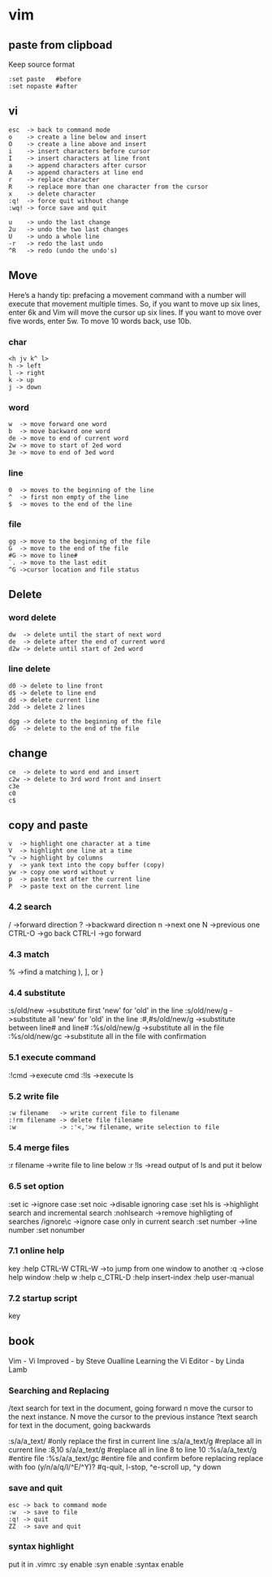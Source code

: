 # vim

## paste from clipboad
Keep source format
```
:set paste   #before
:set nopaste #after
```

## vi
```
esc  -> back to command mode
o    -> create a line below and insert
O    -> create a line above and insert
i    -> insert characters before cursor
I    -> insert characters at line front
a    -> append characters after cursor
A    -> append characters at line end
r    -> replace character
R    -> replace more than one character from the cursor
x    -> delete character
:q!  -> force quit without change
:wq! -> force save and quit

u    -> undo the last change
2u   -> undo the two last changes
U    -> undo a whole line
-r   -> redo the last undo
^R   -> redo (undo the undo's)
```

## Move
Here’s a handy tip: prefacing a movement command with a number will execute that movement multiple times. So, if you want to move up six lines, enter 6k and Vim will move the cursor up six lines. If you want to move over five words, enter 5w. To move 10 words back, use 10b.
### char
```
<h jv k^ l>
h -> left
l -> right
k -> up
j -> down
```
### word
```
w  -> move forward one word
b  -> move backward one word
de -> move to end of current word
2w -> move to start of 2ed word
3e -> move to end of 3ed word
```
### line
```
0  -> moves to the beginning of the line
^  -> first non empty of the line
$  -> moves to the end of the line
```
### file
```
gg -> move to the beginning of the file
G  -> move to the end of the file
#G -> move to line#
`. -> move to the last edit
^G ->cursor location and file status
```

## Delete
### word delete
```
dw  -> delete until the start of next word
de  -> delete after the end of current word
d2w -> delete until start of 2ed word
```

### line delete
```
d0 -> delete to line front
d$ -> delete to line end
dd -> delete current line
2dd -> delete 2 lines

dgg -> delete to the beginning of the file
dG  -> delete to the end of the file
```

## change
```
ce  -> delete to word end and insert
c2w -> delete to 3rd word front and insert
c3e
c0
c$
```

## copy and paste
```
v  -> highlight one character at a time
V  -> highlight one line at a time
^v -> highlight by columns
y  -> yank text into the copy buffer (copy)
yw -> copy one word without v
p  -> paste text after the current line
P  -> paste text on the current line
```

### 4.2 search
  / ->forward direction
  ? ->backward direction
  n ->next one
  N ->previous one
  CTRL-O ->go back
  CTRL-I ->go forward

### 4.3 match
  % ->find a matching ), ], or }

### 4.4 substitute
  :s/old/new   ->substitute first 'new' for 'old' in the line
  :s/old/new/g ->substitute all 'new' for 'old' in the line
  :#,#s/old/new/g ->substitute between line# and line#
  :%s/old/new/g   ->substitute all in the file
  :%s/old/new/gc  ->substitute all in the file with confirmation

### 5.1 execute command
  :!cmd ->execute cmd
  :!ls  ->execute ls

### 5.2 write file
```
:w filename   -> write current file to filename
:!rm filename -> delete file filename
:w            -> :'<,'>w filename, write selection to file
```

### 5.4 merge files
  :r filename ->write file to line below
  :r !ls      ->read output of ls and put it below

### 6.5 set option
:set ic     ->ignore case
:set noic   ->disable ignoring case
:set hls is ->highlight search and incremental search
:nohlsearch ->remove highligting of searches
/ignore\c   ->ignore case only in current search
:set number ->line number
:set nonumber

### 7.1 online help
<F1> key
:help
CTRL-W CTRL-W   ->to jump from one window to another
:q              ->close help window
:help w
:help c_CTRL-D
:help insert-index
:help user-manual

### 7.2 startup script
  <F1> key

## book
Vim - Vi Improved - by Steve Oualline
Learning the Vi Editor - by Linda Lamb

### Searching and Replacing
/text search for text in the document, going forward
n move the cursor to the next instance.
N move the cursor to the previous instance
?text search for text in the document, going backwards

:s/a/a_text/ #only replace the first in current line
:s/a/a_text/g #replace all in current line
:8,10 s/a/a_text/g #replace all in line 8 to line 10
:%s/a/a_text/g #entire file
:%s/a/a_text/gc #entire file and confirm before replacing
replace with foo (y/n/a/q/l/^E/^Y)? #q-quit, l-stop, ^e-scroll up, ^y down

### save and quit
```
esc -> back to command mode
:w  -> save to file
:q! -> quit
ZZ  -> save and quit
```

### syntax highlight
put it in .vimrc
  :sy enable
  :syn enable
  :syntax enable
